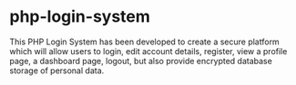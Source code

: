 # php-login-system
 This PHP Login System has been developed to create a secure platform which will allow users to login, edit account details, register, view a profile page, a dashboard page, logout, but also provide encrypted database storage of personal data.
